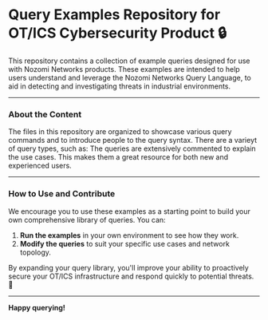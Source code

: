 # Query Examples Repository for OT/ICS Cybersecurity Product 🔒

This repository contains a collection of example queries designed for use with Nozomi Networks products. These examples are intended to help users understand and leverage the Nozomi Networks Query Language, to aid in detecting and investigating threats in industrial environments.

***

### **About the Content**

The files in this repository are organized to showcase various query commands and to introduce people to the query syntax. There are a varieyt of query types, such as:
The queries are extensively commented to explain the use cases.  This makes them a great resource for both new and experienced users.

***

### **How to Use and Contribute**

We encourage you to use these examples as a starting point to build your own comprehensive library of queries. You can:

1.  **Run the examples** in your own environment to see how they work.
2.  **Modify the queries** to suit your specific use cases and network topology.

By expanding your query library, you'll improve your ability to proactively secure your OT/ICS infrastructure and respond quickly to potential threats. 🚀

***

**Happy querying!**
